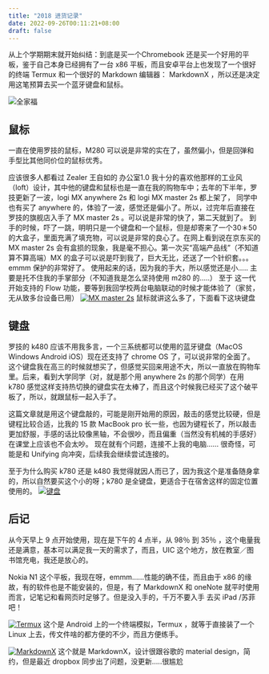 ```yaml
---
title: "2018 进货记录"
date: 2022-09-26T00:11:21+08:00
draft: false
---
```


从上个学期期末就开始纠结：到底是买一个Chromebook 还是买一个好用的平板，鉴于自己本身已经拥有了一台 x86 平板，而且安卓平台上也发现了一个很好的终端 Termux 和一个很好的 Markdown 编辑器： MarkdownX ，所以还是决定用这笔预算去买一个蓝牙键盘和鼠标。

![全家福](https://i.loli.net/2018/02/21/5a8d84f5bf9cc.jpg)

## 鼠标
一直在使用罗技的鼠标，M280 可以说是非常的实在了，虽然偏小，但是回弹和手型比其他同价位的鼠标优秀。

应该很多人都看过 Zealer 王自如的 办公室1.0 我十分的喜欢他那样的工业风（loft）设计，其中他的键盘和鼠标也是一直在我的购物车中；去年的下半年，罗技更新了一波，logi MX anywhere 2s 和 logi MX master 2s 都上架了，
同学中也有买了 anywhere 的，体验了一波，感觉还是偏小了。所以，过完年后直接在罗技的旗舰店入手了 MX master 2s 。可以说是非常的快了，第二天就到了。
到手的时候，吓了一跳，明明只是一个键盘和一个鼠标，但是却寄来了一个30＊50 的大盒子，里面充满了填充物，可以说是非常的良心了。在网上看到说在京东买的 MX master 2s 会有盒损的现象，我是毫不担心。第一次买“高端产品线”（不知道算不算高端）MX 的盒子可以说是吓到我了，巨大无比，还送了一个针织套。。。emmm 保护的非常好了。
使用起来的话，因为我的手大，所以感觉还是小&hellip;.. 主要是托不住我的手掌部分（不知道我是怎么坚持使用 m280 的&hellip;..）
至于 这一代开始支持的 Flow 功能，要等到我回学校两台电脑联动的时候才能体验了（家贫，无从致多台设备已用）
<a href="https://i.loli.net/2018/02/21/5a8d84f39f2d2.jpg"><img src="http://upload-images.jianshu.io/upload_images/6459921-1964a84f003cbd8d.jpg?imageMogr2/auto-orient/strip%7CimageView2/2/w/1240" alt="MX master 2s" /></a>
鼠标就讲这么多了，下面看下这块键盘

## 键盘
<p>罗技的 k480 应该不用我多言，一个三系统都可以使用的蓝牙键盘（MacOS Windows Android iOS）现在还支持了 chrome OS 了，可以说非常的全面了。
这个键盘我在高三的时候就想买了，但感觉买回来用途不大，所以一直放在购物车里。后来，看到大学同学（对，就是那个用 anywhere 2s 的那个同学）在用 k780 感觉这样支持热切换的键盘实在太棒了，而且这个时候我已经买了这个破平板了，所以，就跟鼠标一起入手了。</p>

<p>这篇文章就是用这个键盘敲的，可能是刚开始用的原因，敲击的感觉比较硬，但是键程比较合适，比我的 15 款 MacBook pro 长一些，也因为键程长了，所以敲击更加舒服，手感的话比较像黑轴，不会很吵，而且偏重（当然没有机械的手感好）在课堂上应该也不会太吵。
现在就有个问题，连接不上我的电脑&hellip;&hellip; 很奇怪，可能是和 Unifying 向冲突，后续我会继续尝试连接的。</p>

<p>至于为什么购买 k780 还是 k480 我觉得就因人而已了，因为我这个是准备随身拿的，所以自然要买这个小的呀；k780 是全键盘，更适合于在宿舍这样的固定位置使用的。
<a href="https://i.loli.net/2018/02/21/5a8d84f5c12f2.jpg"><img src="http://upload-images.jianshu.io/upload_images/6459921-09f23a4b56844fbd.jpg?imageMogr2/auto-orient/strip%7CimageView2/2/w/1240" alt="键盘" /></a></p>

## 后记

<p>从今天早上 9 点开始使用，现在是下午的 4 点半，从 98％ 到 35％ ，这个电量我还是满意，基本可以满足我一天的需求了，而且，UIC 这个地方，放在教室／图书馆充电，我还是放心的。</p>

<p>Nokia N1 这个平板，我现在呀，emmm&hellip;&hellip;性能的确不佳，而且由于 x86 的缘故，有的软件也是不能安装的，但是，有了 MarkdownX 和 oneNote 就平时使用而言，记笔记和看网页时足够了。但是没入手的，千万不要入手   去买 iPad /苏菲吧！</p>

<p><a href="https://i.loli.net/2018/02/21/5a8d84f2afbab.jpg"><img src="http://upload-images.jianshu.io/upload_images/6459921-b534e969e8f1a08c.jpg?imageMogr2/auto-orient/strip%7CimageView2/2/w/1240" alt="Termux" /></a>
这个是 Android 上的一个终端模拟，Termux ，就等于直接装了一个 Linux 上去，传文件啥的都方便的不少，而且方便练手。</p>

<p><a href="https://i.loli.net/2018/02/21/5a8d84f49a915.jpg"><img src="http://upload-images.jianshu.io/upload_images/6459921-15446c3ef82bd626.jpg?imageMogr2/auto-orient/strip%7CimageView2/2/w/1240" alt="MarkdownX" /></a>
这个就是 MarkdownX，设计很跟谷歌的 material design，简约，但是最近 dropbox 同步出了问题，没更新&hellip;..很尴尬</p>
